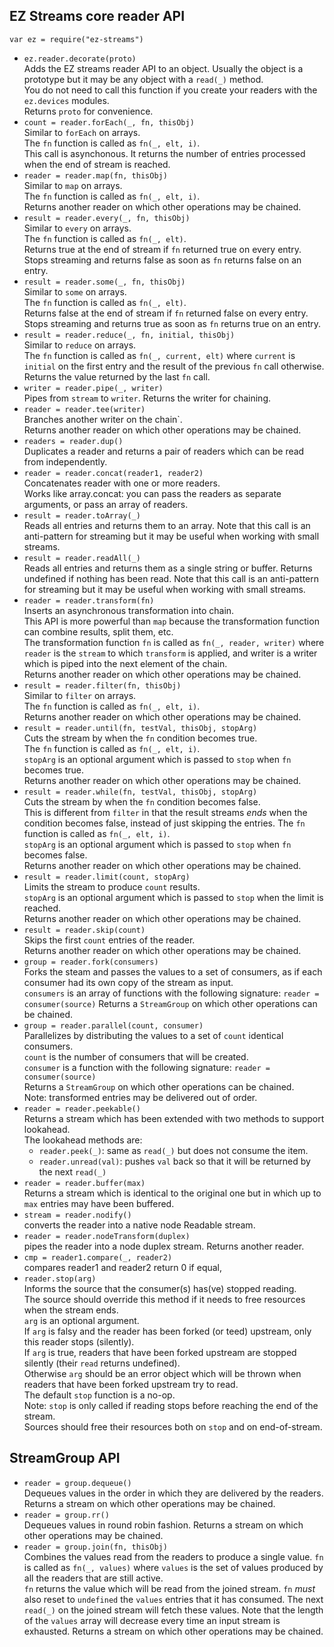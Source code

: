 ## EZ Streams core reader API

`var ez = require("ez-streams")`  

* `ez.reader.decorate(proto)`  
  Adds the EZ streams reader API to an object. 
  Usually the object is a prototype but it may be any object with a `read(_)` method.  
  You do not need to call this function if you create your readers with
  the `ez.devices` modules.   
  Returns `proto` for convenience.
* `count = reader.forEach(_, fn, thisObj)`  
  Similar to `forEach` on arrays.  
  The `fn` function is called as `fn(_, elt, i)`.  
  This call is asynchonous. It returns the number of entries processed when the end of stream is reached.
* `reader = reader.map(fn, thisObj)`  
  Similar to `map` on arrays.  
  The `fn` function is called as `fn(_, elt, i)`.  
  Returns another reader on which other operations may be chained.
* `result = reader.every(_, fn, thisObj)`  
  Similar to `every` on arrays.  
  The `fn` function is called as `fn(_, elt)`.  
  Returns true at the end of stream if `fn` returned true on every entry.  
  Stops streaming and returns false as soon as `fn` returns false on an entry.
* `result = reader.some(_, fn, thisObj)`  
  Similar to `some` on arrays.  
  The `fn` function is called as `fn(_, elt)`.  
  Returns false at the end of stream if `fn` returned false on every entry.  
  Stops streaming and returns true as soon as `fn` returns true on an entry.
* `result = reader.reduce(_, fn, initial, thisObj)`  
  Similar to `reduce` on arrays.  
  The `fn` function is called as `fn(_, current, elt)` where `current` is `initial` on the first entry and
  the result of the previous `fn` call otherwise.
  Returns the value returned by the last `fn` call.
* `writer = reader.pipe(_, writer)`  
  Pipes from `stream` to `writer`.
  Returns the writer for chaining.
* `reader = reader.tee(writer)`  
  Branches another writer on the chain`.  
  Returns another reader on which other operations may be chained.
* `readers = reader.dup()`  
  Duplicates a reader and returns a pair of readers which can be read from independently.
* `reader = reader.concat(reader1, reader2)`  
  Concatenates reader with one or more readers.  
  Works like array.concat: you can pass the readers as separate arguments, or pass an array of readers.  
* `result = reader.toArray(_)`  
  Reads all entries and returns them to an array.
  Note that this call is an anti-pattern for streaming but it may be useful when working with small streams.
* `result = reader.readAll(_)`  
  Reads all entries and returns them as a single string or buffer. Returns undefined if nothing has been read.
  Note that this call is an anti-pattern for streaming but it may be useful when working with small streams.
* `reader = reader.transform(fn)`  
  Inserts an asynchronous transformation into chain.  
  This API is more powerful than `map` because the transformation function can combine results, split them, etc.  
  The transformation function `fn` is called as `fn(_, reader, writer)`
  where `reader` is the `stream` to which `transform` is applied,
  and writer is a writer which is piped into the next element of the chain.  
  Returns another reader on which other operations may be chained.
* `result = reader.filter(fn, thisObj)`  
  Similar to `filter` on arrays.  
  The `fn` function is called as `fn(_, elt, i)`.  
  Returns another reader on which other operations may be chained.
* `result = reader.until(fn, testVal, thisObj, stopArg)`  
  Cuts the stream by when the `fn` condition becomes true.  
  The `fn` function is called as `fn(_, elt, i)`.  
  `stopArg` is an optional argument which is passed to `stop` when `fn` becomes true.  
  Returns another reader on which other operations may be chained.
* `result = reader.while(fn, testVal, thisObj, stopArg)`  
  Cuts the stream by when the `fn` condition becomes false.  
  This is different from `filter` in that the result streams _ends_ when the condition
  becomes false, instead of just skipping the entries.
  The `fn` function is called as `fn(_, elt, i)`.  
  `stopArg` is an optional argument which is passed to `stop` when `fn` becomes false.  
  Returns another reader on which other operations may be chained.
* `result = reader.limit(count, stopArg)`  
  Limits the stream to produce `count` results.  
  `stopArg` is an optional argument which is passed to `stop` when the limit is reached.  
  Returns another reader on which other operations may be chained.
* `result = reader.skip(count)`  
  Skips the first `count` entries of the reader.  
  Returns another reader on which other operations may be chained.
* `group = reader.fork(consumers)`  
  Forks the steam and passes the values to a set of consumers, as if each consumer
  had its own copy of the stream as input.  
  `consumers` is an array of functions with the following signature: `reader = consumer(source)`
  Returns a `StreamGroup` on which other operations can be chained.
* `group = reader.parallel(count, consumer)`  
  Parallelizes by distributing the values to a set of  `count` identical consumers.  
  `count` is the number of consumers that will be created.  
  `consumer` is a function with the following signature: `reader = consumer(source)`  
  Returns a `StreamGroup` on which other operations can be chained.  
  Note: transformed entries may be delivered out of order.
* `reader = reader.peekable()`  
  Returns a stream which has been extended with two methods to support lookahead.  
  The lookahead methods are:
  - `reader.peek(_)`: same as `read(_)` but does not consume the item. 
  - `reader.unread(val)`: pushes `val` back so that it will be returned by the next `read(_)`
* `reader = reader.buffer(max)`  
  Returns a stream which is identical to the original one but in which up to `max` entries may have been buffered.  
* `stream = reader.nodify()`  
  converts the reader into a native node Readable stream.  
* `reader = reader.nodeTransform(duplex)`  
  pipes the reader into a node duplex stream. Returns another reader. 
* `cmp = reader1.compare(_, reader2)`  
  compares reader1 and reader2 return 0 if equal,  
* `reader.stop(arg)`  
  Informs the source that the consumer(s) has(ve) stopped reading.  
  The source should override this method if it needs to free resources when the stream ends.  
  `arg` is an optional argument.  
  If `arg` is falsy and the reader has been forked (or teed) upstream, only this reader stops (silently).  
  If `arg` is true, readers that have been forked upstream are stopped silently (their `read` returns undefined).  
  Otherwise `arg` should be an error object which will be thrown when readers that have been forked upstream try to read.  
  The default `stop` function is a no-op.  
  Note: `stop` is only called if reading stops before reaching the end of the stream.  
  Sources should free their resources both on `stop` and on end-of-stream.  
## StreamGroup API
* `reader = group.dequeue()`  
  Dequeues values in the order in which they are delivered by the readers.
  Returns a stream on which other operations may be chained.
* `reader = group.rr()`  
  Dequeues values in round robin fashion.
  Returns a stream on which other operations may be chained.
* `reader = group.join(fn, thisObj)`  
  Combines the values read from the readers to produce a single value.
  `fn` is called as `fn(_, values)` where `values` is the set of values produced by 
  all the readers that are still active.  
  `fn` returns the value which will be read from the joined stream. `fn` _must_ also reset to `undefined` the `values` entries
  that it has consumed. The next `read(_)` on the joined stream will fetch these values. 
  Note that the length of the `values` array will decrease every time an input stream is exhausted.
  Returns a stream on which other operations may be chained.
